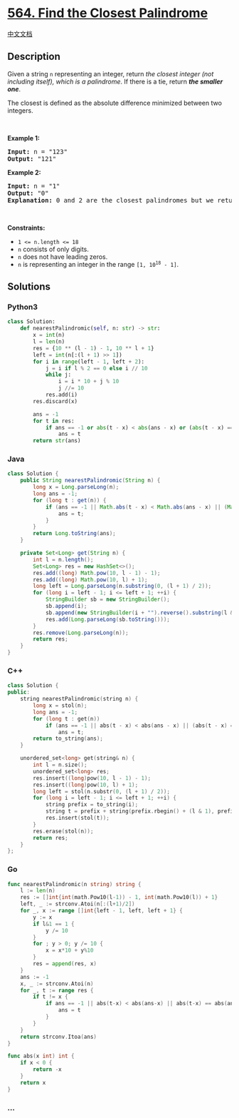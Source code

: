 # [564. Find the Closest Palindrome](https://leetcode.com/problems/find-the-closest-palindrome)

[中文文档](/solution/0500-0599/0564.Find%20the%20Closest%20Palindrome/README.md)

## Description

<p>Given a string <code>n</code> representing an integer, return <em>the closest integer (not including itself), which is a palindrome</em>. If there is a tie, return <em><strong>the smaller one</strong></em>.</p>

<p>The closest is defined as the absolute difference minimized between two integers.</p>

<p>&nbsp;</p>
<p><strong>Example 1:</strong></p>

<pre>
<strong>Input:</strong> n = &quot;123&quot;
<strong>Output:</strong> &quot;121&quot;
</pre>

<p><strong>Example 2:</strong></p>

<pre>
<strong>Input:</strong> n = &quot;1&quot;
<strong>Output:</strong> &quot;0&quot;
<strong>Explanation:</strong> 0 and 2 are the closest palindromes but we return the smallest which is 0.
</pre>

<p>&nbsp;</p>
<p><strong>Constraints:</strong></p>

<ul>
	<li><code>1 &lt;= n.length &lt;= 18</code></li>
	<li><code>n</code> consists of only digits.</li>
	<li><code>n</code> does not have leading zeros.</li>
	<li><code>n</code> is representing an integer in the range <code>[1, 10<sup>18</sup> - 1]</code>.</li>
</ul>

## Solutions

<!-- tabs:start -->

### **Python3**

```python
class Solution:
    def nearestPalindromic(self, n: str) -> str:
        x = int(n)
        l = len(n)
        res = {10 ** (l - 1) - 1, 10 ** l + 1}
        left = int(n[:(l + 1) >> 1])
        for i in range(left - 1, left + 2):
            j = i if l % 2 == 0 else i // 10
            while j:
                i = i * 10 + j % 10
                j //= 10
            res.add(i)
        res.discard(x)

        ans = -1
        for t in res:
            if ans == -1 or abs(t - x) < abs(ans - x) or (abs(t - x) == abs(ans - x) and t < ans):
                ans = t
        return str(ans)
```

### **Java**

```java
class Solution {
    public String nearestPalindromic(String n) {
        long x = Long.parseLong(n);
        long ans = -1;
        for (long t : get(n)) {
            if (ans == -1 || Math.abs(t - x) < Math.abs(ans - x) || (Math.abs(t - x) == Math.abs(ans - x) && t < ans)) {
                ans = t;
            }
        }
        return Long.toString(ans);
    }

    private Set<Long> get(String n) {
        int l = n.length();
        Set<Long> res = new HashSet<>();
        res.add((long) Math.pow(10, l - 1) - 1);
        res.add((long) Math.pow(10, l) + 1);
        long left = Long.parseLong(n.substring(0, (l + 1) / 2));
        for (long i = left - 1; i <= left + 1; ++i) {
            StringBuilder sb = new StringBuilder();
            sb.append(i);
            sb.append(new StringBuilder(i + "").reverse().substring(l & 1));
            res.add(Long.parseLong(sb.toString()));
        }
        res.remove(Long.parseLong(n));
        return res;
    }
}
```

### **C++**

```cpp
class Solution {
public:
    string nearestPalindromic(string n) {
        long x = stol(n);
        long ans = -1;
        for (long t : get(n))
            if (ans == -1 || abs(t - x) < abs(ans - x) || (abs(t - x) == abs(ans - x) && t < ans))
                ans = t;
        return to_string(ans);
    }

    unordered_set<long> get(string& n) {
        int l = n.size();
        unordered_set<long> res;
        res.insert((long)pow(10, l - 1) - 1);
        res.insert((long)pow(10, l) + 1);
        long left = stol(n.substr(0, (l + 1) / 2));
        for (long i = left - 1; i <= left + 1; ++i) {
            string prefix = to_string(i);
            string t = prefix + string(prefix.rbegin() + (l & 1), prefix.rend());
            res.insert(stol(t));
        }
        res.erase(stol(n));
        return res;
    }
};
```

### **Go**

```go
func nearestPalindromic(n string) string {
	l := len(n)
	res := []int{int(math.Pow10(l-1)) - 1, int(math.Pow10(l)) + 1}
	left, _ := strconv.Atoi(n[:(l+1)/2])
	for _, x := range []int{left - 1, left, left + 1} {
		y := x
		if l&1 == 1 {
			y /= 10
		}
		for ; y > 0; y /= 10 {
			x = x*10 + y%10
		}
		res = append(res, x)
	}
	ans := -1
	x, _ := strconv.Atoi(n)
	for _, t := range res {
		if t != x {
			if ans == -1 || abs(t-x) < abs(ans-x) || abs(t-x) == abs(ans-x) && t < ans {
				ans = t
			}
		}
	}
	return strconv.Itoa(ans)
}

func abs(x int) int {
	if x < 0 {
		return -x
	}
	return x
}
```

### **...**

```

```

<!-- tabs:end -->
